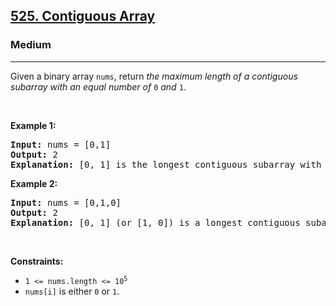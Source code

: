 <h2><a href="https://leetcode.com/problems/contiguous-array/">525. Contiguous Array</a></h2><h3>Medium</h3><hr><div style="user-select: auto;"><p style="user-select: auto;">Given a binary array <code style="user-select: auto;">nums</code>, return <em style="user-select: auto;">the maximum length of a contiguous subarray with an equal number of </em><code style="user-select: auto;">0</code><em style="user-select: auto;"> and </em><code style="user-select: auto;">1</code>.</p>

<p style="user-select: auto;">&nbsp;</p>
<p style="user-select: auto;"><strong style="user-select: auto;">Example 1:</strong></p>

<pre style="position: relative; user-select: auto;"><strong style="user-select: auto;">Input:</strong> nums = [0,1]
<strong style="user-select: auto;">Output:</strong> 2
<strong style="user-select: auto;">Explanation:</strong> [0, 1] is the longest contiguous subarray with an equal number of 0 and 1.
<div class="open_grepper_editor" title="Edit &amp; Save To Grepper" style="user-select: auto;"></div></pre>

<p style="user-select: auto;"><strong style="user-select: auto;">Example 2:</strong></p>

<pre style="position: relative; user-select: auto;"><strong style="user-select: auto;">Input:</strong> nums = [0,1,0]
<strong style="user-select: auto;">Output:</strong> 2
<strong style="user-select: auto;">Explanation:</strong> [0, 1] (or [1, 0]) is a longest contiguous subarray with equal number of 0 and 1.
<div class="open_grepper_editor" title="Edit &amp; Save To Grepper" style="user-select: auto;"></div></pre>

<p style="user-select: auto;">&nbsp;</p>
<p style="user-select: auto;"><strong style="user-select: auto;">Constraints:</strong></p>

<ul style="user-select: auto;">
	<li style="user-select: auto;"><code style="user-select: auto;">1 &lt;= nums.length &lt;= 10<sup style="user-select: auto;">5</sup></code></li>
	<li style="user-select: auto;"><code style="user-select: auto;">nums[i]</code> is either <code style="user-select: auto;">0</code> or <code style="user-select: auto;">1</code>.</li>
</ul>
</div>